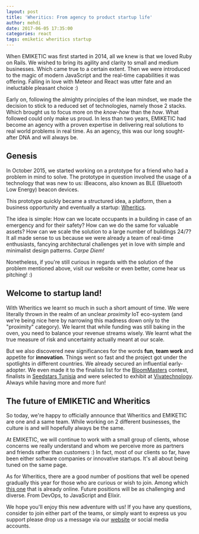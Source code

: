 ```yaml
---
layout: post
title: 'Wheritics: From agency to product startup life'
author: mehdi
date: 2017-06-05 17:35:00
categories: react
tags: emiketic wheritics startup
---
```


When EMIKETIC was first started in 2014, all we knew is that we loved Ruby on Rails. We wished to bring its agility and clarity to small and medium businesses. Which came true to a certain extent.
Then we were introduced to the magic of modern JavaScript and the real-time capabilities it was offering. Falling in love with Meteor and React was utter fate and an ineluctable pleasant choice :)

Early on, following the almighty principles of the lean mindset, we made the decision to stick to a reduced set of technologies, namely those 2 stacks. Which brought us to focus more on the _know-how_ than the _how_.
What followed could only make us proud. In less than two years, EMIKETIC had become an agency with a proven expertise in delivering real solutions to real world problems in real time. As an agency, this was our long sought-after DNA and will always be.

## Genesis

In October 2015, we started working on a prototype for a friend who had a problem in mind to solve. The prototype in question involved the usage of a technology that was new to us: iBeacons, also known as BLE (Bluetooth Low Energy) beacon devices.

This prototype quickly became a structured idea, a platform, then a business opportunity and eventually a startup: [Wheritics](http://www.wheritics.com).

The idea is simple: How can we locate occupants in a building in case of an emergency and for their safety? How can we do the same for valuable assets? How can we scale the solution to a large number of buildings 24/7?
It all made sense to us because we were already a team of real-time enthusiasts, fancying architectural challenges yet in love with simple and minimalist design patterns. _Carpe Diem!_

Nonetheless, if you're still curious in regards with the solution of the problem mentioned above, visit our website or even better, come hear us pitching! :)

## Welcome to startup land!

With Wheritics we learnt so much in such a short amount of time. We were literally thrown in the realm of an unclear _proximity_ IoT eco-system (and we're being nice here by narrowing this madness down only to the "proximity" category). We learnt that while funding was still baking in the oven, you need to balance your revenue streams wisely. We learnt what the true measure of risk and uncertainty actually meant at our scale.

But we also discovered new significances for the words **fun**, **team work** and appetite for **innovation**. Things went so fast and the project got under the spotlights in different countries. We already secured an influential early-adopter. We even made it to the finalists list for the [BloomMasters](http://www.bloommasters.tn/) contest, finalists in [Seedstars Tunisia](https://www.wamda.com/2017/05/seedstars-pushes-tunisian-startups-to-scale-more) and were selected to exhibit at [Vivatechnology](https://vivatechnology.com/). Always while having more and more fun!

## The future of EMIKETIC and Wheritics

So today, we're happy to officially announce that Wheritics and EMIKETIC are one and a same team. While working on 2 different businesses, the culture is and will hopefully always be the same.

At EMIKETIC, we will continue to work with a small group of clients, whose concerns we really understand and whom we perceive more as partners and friends rather than customers :) In fact, most of our clients so far, have been either software companies or innovative startups. It's all about being tuned on the same page.

As for Wheritics, there are a good number of positions that well be opened gradually this year for those who are curious or wish to join. Among which [this one](https://www.jobi.tn/joboffer.html/developpeur-react-javascript--at--wheritics) that is already online. Future positions will be as challenging and diverse. From DevOps, to JavaScript and Elixir.

We hope you'll enjoy this new adventure with us! If you have any questions, consider to join either part of the teams, or simply want to express us you support please drop us a message via our [website](http://www.emiketic.com/) or social media accounts.
